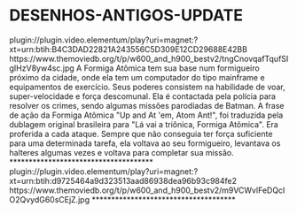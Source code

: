 # DESENHOS-ANTIGOS-UPDATE
<item>
<title>[COLOR silver][B] A FORMIGA ATOMICA  [/COLOR][/B][COLOR BLUE]  FULL HD  [B][/COLOR][/B]</title>
<link>plugin://plugin.video.elementum/play?uri=magnet:?xt=urn:btih:B4C3DAD22821A243556C5D309E12CD29688E42BB</link>
<thumbnail>https://www.themoviedb.org/t/p/w600_and_h900_bestv2/tngCnovqafTqufSIgIHzV8yw4sc.jpg</thumbnail>
<fanart></fanart>
<info>A Formiga Atômica tem sua base num formigueiro próximo da cidade, onde ela tem um computador do tipo mainframe e equipamentos de exercício. Seus poderes consistem na habilidade de voar, super-velocidade e força descomunal. Ela é contactada pela polícia para resolver os crimes, sendo algumas missões parodiadas de Batman. A frase de ação da Formiga Atômica "Up and At 'em, Atom Ant!", foi traduzida pela dublagem original brasileira para "Lá vai a triônica, Formiga Atômica". Era proferida a cada ataque. Sempre que não conseguia ter força suficiente para uma determinada tarefa, ela voltava ao seu formigueiro, levantava os halteres algumas vezes e voltava para completar sua missão.</info>
</item> 
*************************************
<item>
<title>[COLOR silver][B]OS IMPOSSÍVEIS [/COLOR][/B][COLOR BLUE]  FULL HD  [B][/COLOR][/B]</title>
<link>plugin://plugin.video.elementum/play?uri=magnet:?xt=urn:btih:d9725464a9d323513aad86938dea96b93c984fe2</link>
<thumbnail>https://www.themoviedb.org/t/p/w600_and_h900_bestv2/m9VCWvlFeDQcIO2QvydG60sCEjZ.jpg</thumbnail>
<fanart></fanart>
<info></info>
</item> 
*************************************
